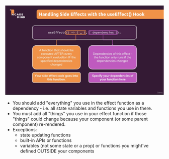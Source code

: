 ![image info](./resources/useEffect.png)
- You should add "everything" you use in the effect function as a dependency - i.e. all state variables and functions you use in there.
- You must add all "things" you use in your effect function if those "things" could change because your component (or some parent component) re-rendered.
- Exceptions:
    - state updating functions
    - built-in APIs or functions
    - variables (not some state or a prop) or functions you might've defined OUTSIDE your components
